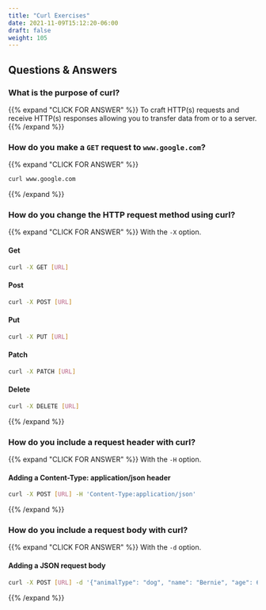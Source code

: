```yaml
---
title: "Curl Exercises"
date: 2021-11-09T15:12:20-06:00
draft: false
weight: 105
---
```


## Questions & Answers

### What is the purpose of curl?

{{% expand "CLICK FOR ANSWER" %}}
To craft HTTP(s) requests and receive HTTP(s) responses allowing you to transfer data from or to a server.
{{% /expand %}}

### How do you make a `GET` request to `www.google.com`?

{{% expand "CLICK FOR ANSWER" %}}
```bash
curl www.google.com
```
{{% /expand %}}

### How do you change the HTTP request method using curl?

{{% expand "CLICK FOR ANSWER" %}}
With the `-X` option.

#### Get

```bash
curl -X GET [URL]
```

#### Post

```bash
curl -X POST [URL]
```

#### Put

```bash
curl -X PUT [URL]
```

#### Patch

```bash
curl -X PATCH [URL]
```

#### Delete

```bash
curl -X DELETE [URL]
```
{{% /expand %}}

### How do you include a request header with curl?

{{% expand "CLICK FOR ANSWER" %}}
With the `-H` option.

#### Adding a Content-Type: application/json header

```bash
curl -X POST [URL] -H 'Content-Type:application/json'
```
{{% /expand %}}

### How do you include a request body with curl?

{{% expand "CLICK FOR ANSWER" %}}
With the `-d` option.

#### Adding a JSON request body
```bash
curl -X POST [URL] -d '{"animalType": "dog", "name": "Bernie", "age": 6}'
```
{{% /expand %}}